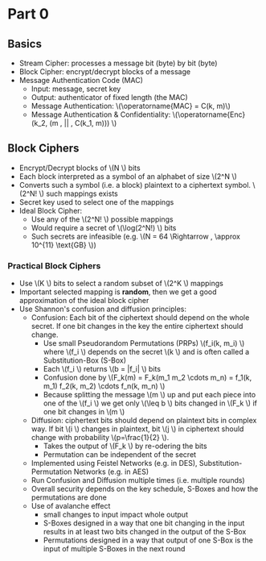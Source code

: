 # Part 0

## Basics
- Stream Cipher: processes a message bit (byte) by bit (byte)
- Block Cipher: encrypt/decrypt blocks of a message
- Message Authentication Code (MAC)
	- Input: message, secret key
	- Output: authenticator of fixed length (the MAC)
	- Message Authentication: \\(\operatorname{MAC} = C(k, m)\\)
	- Message Authentication & Confidentiality:  \\(\operatorname{Enc}(k_2, (m \, || \, C(k_1, m))) \\)

## Block Ciphers
- Encrypt/Decrypt blocks of  \\(N \\) bits
- Each block interpreted as a symbol of an alphabet of size  \\(2^N \\)
- Converts such a symbol (i.e. a block) plaintext to a ciphertext symbol.  \\(2^N! \\) such mappings exists
- Secret key used to select one of the mappings
- Ideal Block Cipher:
	- Use any of the  \\(2^N! \\) possible mappings
	- Would require a secret of  \\(\log(2^N!) \\) bits
	- Such secrets are infeasible (e.g.  \\(N = 64 \Rightarrow \, \approx 10^{11} \text{GB} \\))

### Practical Block Ciphers
- Use  \\(K \\) bits to select a random subset of  \\(2^K \\) mappings
- Important selected mapping is **random**, then we get a good approximation of the ideal block cipher
- Use Shannon's confusion and diffusion principles:
	- Confusion: Each bit of the ciphertext should depend on the whole secret. If one bit changes in the key the entire ciphertext should change.
		- Use small Pseudorandom Permutations (PRPs)  \\(f_i(k, m_i) \\) where  \\(f_i \\) depends on the secret  \\(k \\) and is often called a Substitution-Box (S-Box)
		- Each  \\(f_i \\) returns  \\(b = |f_i| \\) bits
		- Confusion done by  \\(F_k(m) = F_k(m_1 m_2 \cdots m_n) = f_1(k, m_1) f_2(k, m_2) \cdots f_n(k, m_n) \\)
		- Because splitting the message  \\(m \\) up and put each piece into one of the  \\(f_i \\) we get only  \\(\leq b \\) bits changed in  \\(F_k \\) if one bit changes in  \\(m \\)
	- Diffusion: ciphertext bits should depend on plaintext bits in complex way. If bit  \\(i \\) changes in plaintext, bit  \\(j \\) in ciphertext should change with probability  \\(p=\frac{1}{2} \\).
		- Takes the output of  \\(F_k \\) by re-odering the bits
		- Permutation can be independent of the secret
	- Implemented using Feistel Networks (e.g. in DES), Substitution-Permutation Networks (e.g. in AES)
	- Run Confusion and Diffusion multiple times (i.e. multiple rounds)
	- Overall security depends on the key schedule, S-Boxes and how the permutations are done
	- Use of avalanche effect
		- small changes to input impact whole output
		- S-Boxes designed in a way that one bit changing in the input results in at least two bits changed in the output of the S-Box
		- Permutations designed in a way that output of one S-Box is the input of multiple S-Boxes in the next round
<!--stackedit_data:
eyJoaXN0b3J5IjpbNDQzOTk0NzQ3LDIwNjUxMTYwNzMsMTkyNz
c1NDEwNiwtMTkyOTA1NDk3MF19
-->
